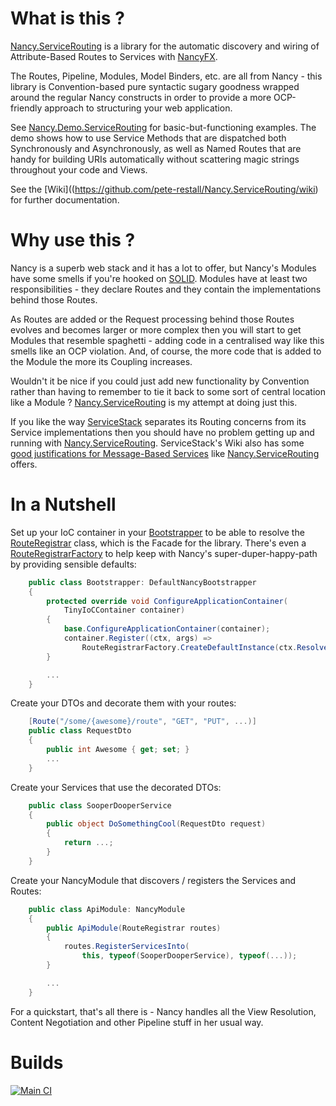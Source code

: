 # What is this ?
[Nancy.ServiceRouting](https://github.com/pete-restall/Nancy.ServiceRouting)
is a library for the automatic discovery and wiring of Attribute-Based Routes
to Services with [NancyFX](https://github.com/NancyFx/Nancy).

The Routes, Pipeline, Modules, Model Binders, etc. are all from Nancy - this
library is Convention-based pure syntactic sugary goodness wrapped around
the regular Nancy constructs in order to provide a more OCP-friendly approach
to structuring your web application.

See [Nancy.Demo.ServiceRouting](https://github.com/pete-restall/Nancy.ServiceRouting/tree/master/Nancy.Demo.ServiceRouting)
for basic-but-functioning examples.  The demo shows how to use Service
Methods that are dispatched both Synchronously and Asynchronously, as well
as Named Routes that are handy for building URIs automatically without
scattering magic strings throughout your code and Views.

See the [Wiki]((https://github.com/pete-restall/Nancy.ServiceRouting/wiki)
for further documentation.

# Why use this ?
Nancy is a superb web stack and it has a lot to offer, but Nancy's Modules
have some smells if you're hooked on
[SOLID](http://en.wikipedia.org/wiki/SOLID_%28object-oriented_design%29).
Modules have at least two responsibilities - they declare Routes and they
contain the implementations behind those Routes.

As Routes are added or the Request processing behind those Routes evolves
and becomes larger or more complex then you will start to get Modules that
resemble spaghetti - adding code in a centralised way like this smells
like an OCP violation.  And, of course, the more code that is added to the
Module the more its Coupling increases.

Wouldn't it be nice if you could just add new functionality by Convention
rather than having to remember to tie it back to some sort of central
location like a Module ?
[Nancy.ServiceRouting](https://github.com/pete-restall/Nancy.ServiceRouting/)
is my attempt at doing just this.

If you like the way
[ServiceStack](https://github.com/ServiceStack/ServiceStack/wiki/Routing)
separates its Routing concerns from its Service implementations then you
should have no problem getting up and running with
[Nancy.ServiceRouting](https://github.com/pete-restall/Nancy.ServiceRouting/).
ServiceStack's Wiki also has some
[good justifications for Message-Based Services](https://github.com/ServiceStack/ServiceStack/wiki/What-is-a-message-based-web-service%3F)
like
[Nancy.ServiceRouting](https://github.com/pete-restall/Nancy.ServiceRouting/)
offers.

# In a Nutshell
Set up your IoC container in your
[Bootstrapper](https://github.com/NancyFx/Nancy/wiki/Bootstrapper) to be able
to resolve the
[RouteRegistrar](https://github.com/pete-restall/Nancy.ServiceRouting/blob/master/Nancy.ServiceRouting/RouteRegistrar.cs)
class, which is the Facade for the library.  There's even a
[RouteRegistrarFactory](https://github.com/pete-restall/Nancy.ServiceRouting/blob/master/Nancy.ServiceRouting/RouteRegistrarFactory.cs)
to help keep with Nancy's super-duper-happy-path by providing sensible defaults:

```C#
    public class Bootstrapper: DefaultNancyBootstrapper
    {
        protected override void ConfigureApplicationContainer(
            TinyIoCContainer container)
        {
            base.ConfigureApplicationContainer(container);
            container.Register((ctx, args) =>
                RouteRegistrarFactory.CreateDefaultInstance(ctx.Resolve));
        }

        ...
    }
```

Create your DTOs and decorate them with your routes:

```C#
    [Route("/some/{awesome}/route", "GET", "PUT", ...)]
    public class RequestDto
    {
        public int Awesome { get; set; }
        ...
    }
```

Create your Services that use the decorated DTOs:

```C#
    public class SooperDooperService
    {
        public object DoSomethingCool(RequestDto request)
        {
            return ...;
        }
    }
```

Create your NancyModule that discovers / registers the Services and Routes:

```C#
    public class ApiModule: NancyModule
    {
        public ApiModule(RouteRegistrar routes)
        {
            routes.RegisterServicesInto(
                this, typeof(SooperDooperService), typeof(...));
        }

        ...
    }
```

For a quickstart, that's all there is - Nancy handles all the View Resolution,
Content Negotiation and other Pipeline stuff in her usual way.

# Builds
[![Main CI](https://ci.appveyor.com/api/projects/status/ad199gnwd4lyc6wm)](https://ci.appveyor.com/project/pete-restall/nancy-servicerouting)

